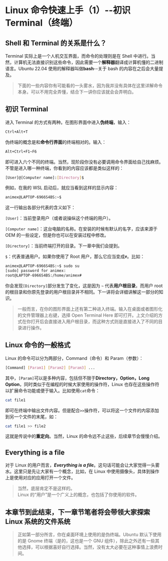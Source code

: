 # Linux 命令快速上手（1）--初识 Terminal（终端）

## Shell 和 Terminal 的关系是什么？

Terminal 实际上是一个人机交互界面，而命令的处理则是在 Shell 中进行。当然，计算机无法直接识别这些命令，因此需要一个**解释器**翻译成计算机懂的二进制语言。Ubuntu 22.04 使用的解释器叫做**bash**--关于 bash 的内容在之后会大量提及。

> 下面的一些内容你有可能看的一头雾水，因为我并没有具体在这里详解命令本身。可以不用完全弄懂，结合下一讲你应该就会会弄明白。

## 初识 Terminal

进入 Terminal 的方式有两种。在图形界面中进入**伪终端**，输入：

```bash
Ctrl+Alt+T
```

伪终端的概念是和**命令行界面**的终端相对的。输入：

```bash
Alt+Ctrl+F1~F6
```

即可进入六个不同的终端。当然，现阶段你没有必要调用命令界面给自己找麻烦。不管是进入哪一种终端，你看到的内容应该都是类似这样的：

```bash
[User]@[Computer name]:[Directory]$
```

例如，在我的 WSL 启动后，就应当看到这样的显示内容：

```bash
animex@LAPTOP-6966S4BS:~$
```

这一行输出各部分代表的含义如下：

`[User]`：当前登录用户（或者说操纵这个终端的用户）。

`[Computer name]`：这台电脑的名称。在安装的时候有默认的名字，应该来源于 OEM 的一些设定，但是你也可以在安装过程中修改。

`[Directory]`：当前终端打开的目录。下一章中我们会提到。

`$`：代表普通用户。如果你使用了 Root 用户，那么它应当变成`#`。比如：

```bash
animex@LAPTOP-6966S4BS:~$ sudo su
[sudo] password for animex:
root@LAPTOP-6966S4BS:/home/animex#
```

你会发现`[Directory]`部分发生了变化，这是因为 `~` 代表**用户根目录**，而用户 root 的根目录和你原先登录的用户根目录并不相同。下一讲将会详细讲解这一部分的知识。

> 一般而言，在你的图形界面上还有第二种进入终端。输入在桌面或者图形化的文件管理器上右键，选择 Open Terminal Here 即可打开。上文介绍的方式在你打开后会直接进入用户根目录，而这种方式则是直接进入了不同的目录进行操作。

## Linux 命令的一般格式

Linux 的命令可以分为两部分，Command（命令）和 Param（参数）：

```bash
[Command] [Param1] [Param2] [Param3] ...
```

其中，`[Param]`可以是多种内容，包括但不限于**Directory，Option，Long Option**，同时类似于在编程的时候大家使用的操作符，Linux 也存在这些操作符以扩展命令功能或便于输入。比如使用`cat`命令：

```bash
cat file1
```

即可在终端中输出文件内容。但是配合`>>`操作符，可以将这一个文件的内容添加到另一个文件的末尾，如：

```bash
cat file1 >> file2
```

这就是传说中的**重定向**。当然，Linux 的命令远不止这些，后续章节会慢慢介绍。

## Everything is a file

对于 Linux 的用户而言，**_Everything is a file_**。这句话可能会让大家觉得一头雾水。这里只是先让大家有一个概念，比如，在 Linux 中使用摄像头，具体到操作上是使用对应的应用打开一个文件。

> 当然，底层肯定不是这样的。  
> Linux 的“用户”是一个广义上的概念，也包括了你使用的软件。

## **本章节到此结束，下一章节笔者将会带领大家探索 Linux 系统的文件系统**

> 正如第一部分所言，你在桌面环境上使用的是伪终端。Ubuntu 默认下使用的是 Gnome 终端（是的，这也是一个 GNU 组件），除此之外还有一些其他选择，可以根据喜好自行选择。当然，没有太大必要在这种事情上浪费时间。
